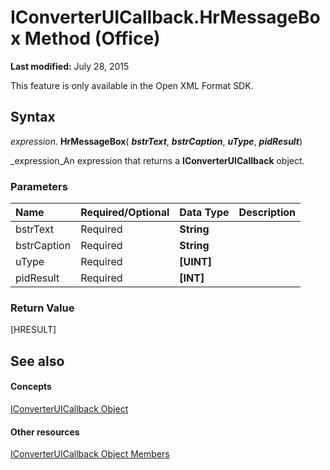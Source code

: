 
# IConverterUICallback.HrMessageBox Method (Office)

 **Last modified:** July 28, 2015

This feature is only available in the Open XML Format SDK.

## Syntax

 _expression_. **HrMessageBox**( **_bstrText_**,  **_bstrCaption_**,  **_uType_**,  **_pidResult_**)

 _expression_An expression that returns a  **IConverterUICallback** object.


### Parameters



|**Name**|**Required/Optional**|**Data Type**|**Description**|
|:-----|:-----|:-----|:-----|
|bstrText|Required| **String**||
|bstrCaption|Required| **String**||
|uType|Required| **[UINT]**||
|pidResult|Required| **[INT]**||

### Return Value

[HRESULT]


## See also


#### Concepts


 [IConverterUICallback Object](9e1a4016-b96a-08b7-db0c-a2e4d63e11e1.md)
#### Other resources


 [IConverterUICallback Object Members](ec3f2d9a-1b1a-ebb1-f003-e725dccc440d.md)
